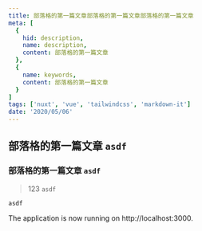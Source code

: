 ```yaml
---
title: 部落格的第一篇文章部落格的第一篇文章部落格的第一篇文章
meta: [
  {
    hid: description,
    name: description,
    content: 部落格的第一篇文章
  },
  {
    name: keywords,
    content: 部落格的第一篇文章
  }
]
tags: ['nuxt', 'vue', 'tailwindcss', 'markdown-it']
date: '2020/05/06'
---
```


## 部落格的第一篇文章 `asdf`

### 部落格的第一篇文章 `asdf`

> 123 `asdf`

`asdf`

The application is now running on http://localhost:3000.